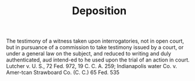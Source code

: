 ---
title: Deposition
letter: D
permalink: "/definitions/bld-deposition.html"
body: The testimony of a witness taken upon interrogatories, not in open court, but
  in pursuance of a commission to take testimony issued by a court, or under a general
  law on the subject, and reduced to writing and duly authenticated, aud intend-ed
  to he used upon the trial of an action in court. Lutcher v. U. S., 72 Fed. 972,
  19 C. C. A. 259; Indianapolis water Co. v. Amer-tcan Strawboard Co. (C. C.) 65 Fed.
  535
published_at: '2018-07-07'
source: Black's Law Dictionary 2nd Ed (1910)
layout: post
---